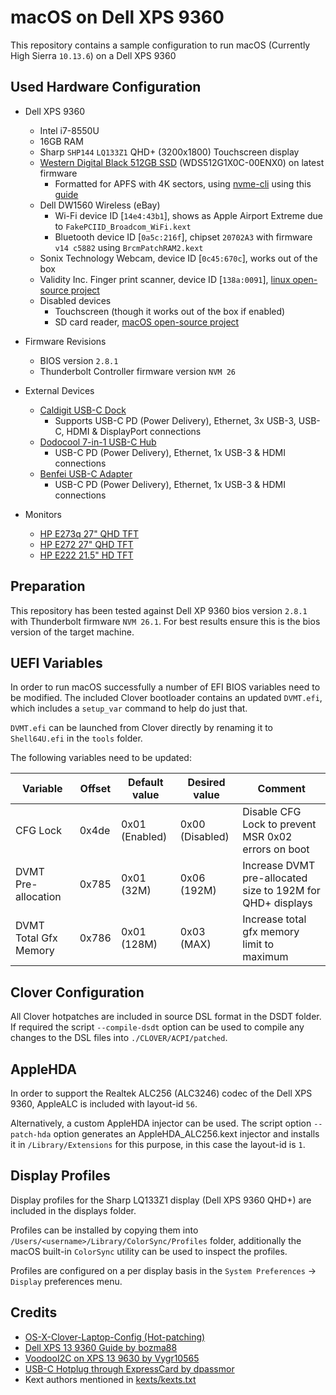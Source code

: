 # macOS on Dell XPS 9360

This repository contains a sample configuration to run macOS (Currently High Sierra `10.13.6`) on a Dell XPS 9360

## Used Hardware Configuration

- Dell XPS 9360
  - Intel i7-8550U
  - 16GB RAM
  - Sharp `SHP144` `LQ133Z1` QHD+ (3200x1800) Touchscreen display
  - [Western Digital Black 512GB SSD](http://a.co/8JOsXFG) (WDS512G1X0C-00ENX0) on latest firmware
    - Formatted for APFS with 4K sectors, using [nvme-cli](https://github.com/linux-nvme/nvme-cli) using this [guide](https://www.tonymacx86.com/threads/guide-sierra-on-hp-spectre-x360-native-kaby-lake-support.228302/)
  - Dell DW1560 Wireless (eBay)
    - Wi-Fi device ID [`14e4:43b1`], shows as Apple Airport Extreme due to `FakePCIID_Broadcom_WiFi.kext`
    - Bluetooth device ID [`0a5c:216f`], chipset `20702A3` with firmware `v14 c5882` using `BrcmPatchRAM2.kext`
  - Sonix Technology Webcam, device ID [`0c45:670c`], works out of the box
  - Validity Inc. Finger print scanner, device ID [`138a:0091`], [linux open-source project](https://github.com/hmaarrfk/Validity91)
  - Disabled devices
    - Touchscreen (though it works out of the box if enabled)
    - SD card reader, [macOS open-source project](https://github.com/sinetek/Sinetek-rtsx)

- Firmware Revisions
  - BIOS version `2.8.1`
  - Thunderbolt Controller firmware version `NVM 26`

- External Devices
  - [Caldigit USB-C Dock](http://a.co/8I1agKD)
    - Supports USB-C PD (Power Delivery), Ethernet, 3x USB-3, USB-C, HDMI & DisplayPort connections
  - [Dodocool 7-in-1 USB-C Hub](http://a.co/eGmk4K9)
    - USB-C PD (Power Delivery), Ethernet, 1x USB-3 & HDMI connections
  - [Benfei USB-C Adapter](http://a.co/1Lcm6Ot)
    - USB-C PD (Power Delivery), Ethernet, 1x USB-3 & HDMI connections

- Monitors
  - [HP E273q 27" QHD TFT](http://www8.hp.com/us/en/products/monitors/product-detail.html?oid=18164507)
  - [HP E272 27" QHD TFT](http://www8.hp.com/h20195/v2/GetDocument.aspx?docname=c04819807)
  - [HP E222 21.5" HD TFT](http://www8.hp.com/ca/en/products/monitors/product-detail.html?oid=8402841)

## Preparation

This repository has been tested against Dell XP 9360 bios version `2.8.1` with Thunderbolt firmware `NVM 26.1`. For best results ensure this is the bios version of the target machine.

## UEFI Variables

In order to run macOS successfully a number of EFI BIOS variables need to be modified. The included Clover bootloader contains an updated `DVMT.efi`, which includes a `setup_var` command to help do just that.

`DVMT.efi` can be launched from Clover directly by renaming it to `Shell64U.efi` in the `tools` folder.

The following variables need to be updated:

| Variable              | Offset | Default value  | Desired value   | Comment                                                    |
|-----------------------|--------|----------------|-----------------|------------------------------------------------------------|
| CFG Lock              | 0x4de  | 0x01 (Enabled) | 0x00 (Disabled) | Disable CFG Lock to prevent MSR 0x02 errors on boot        |
| DVMT Pre-allocation   | 0x785  | 0x01 (32M)     | 0x06 (192M)     | Increase DVMT pre-allocated size to 192M for QHD+ displays |
| DVMT Total Gfx Memory | 0x786  | 0x01 (128M)    | 0x03 (MAX)      | Increase total gfx memory limit to maximum                 |

## Clover Configuration

All Clover hotpatches are included in source DSL format in the DSDT folder.
If required the script `--compile-dsdt` option can be used to compile any changes to the DSL files into `./CLOVER/ACPI/patched`.

## AppleHDA

In order to support the Realtek ALC256 (ALC3246) codec of the Dell XPS 9360, AppleALC is included with layout-id `56`.

Alternatively, a custom AppleHDA injector can be used.
The script option `--patch-hda` option generates an AppleHDA_ALC256.kext injector and installs it in `/Library/Extensions` for this purpose, in this case the layout-id is `1`.

## Display Profiles

Display profiles for the Sharp LQ133Z1 display (Dell XPS 9360 QHD+) are included in the displays folder.

Profiles can be installed by copying them into `/Users/<username>/Library/ColorSync/Profiles` folder, additionally the macOS built-in `ColorSync` utility can be used to inspect the profiles.

Profiles are configured on a per display basis in the `System Preferences` -> `Display` preferences menu.

## Credits

- [OS-X-Clover-Laptop-Config (Hot-patching)](https://github.com/RehabMan/OS-X-Clover-Laptop-Config)
- [Dell XPS 13 9360 Guide by bozma88](https://www.tonymacx86.com/threads/guide-dell-xps-13-9360-on-macos-sierra-10-12-x-lts-long-term-support-guide.213141/)
- [VoodooI2C on XPS 13 9630 by Vygr10565](https://www.tonymacx86.com/threads/guide-dell-xps-13-9360-on-macos-sierra-10-12-x-lts-long-term-support-guide.213141/page-202#post-1708487)
- [USB-C Hotplug through ExpressCard by dpassmor](https://www.tonymacx86.com/threads/usb-c-hotplug-questions.211313/)
- Kext authors mentioned in [kexts/kexts.txt](https://github.com/the-darkvoid/XPS9360-macOS/blob/master/kexts/kexts.txt)
